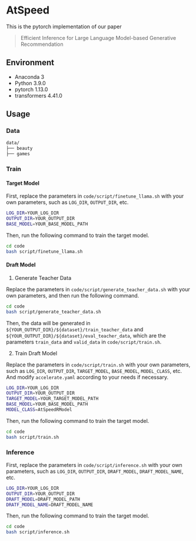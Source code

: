 # AtSpeed
This is the pytorch implementation of our paper
> Efficient Inference for Large Language Model-based Generative Recommendation

## Environment
- Anaconda 3
- Python 3.9.0
- pytorch 1.13.0
- transformers 4.41.0

## Usage
### Data
```bash
data/
├── beauty
├── games
```

### Train

#### Target Model

First, replace the parameters in `code/script/finetune_llama.sh` with your own parameters, such as `LOG_DIR`, `OUTPUT_DIR`, etc.

```bash
LOG_DIR=YOUR_LOG_DIR
OUTPUT_DIR=YOUR_OUTPUT_DIR
BASE_MODEL=YOUR_BASE_MODEL_PATH
```

Then, run the following command to train the target model.

```bash
cd code
bash script/finetune_llama.sh
```

#### Draft Model

1. Generate Teacher Data

Replace the parameters in `code/script/generate_teacher_data.sh` with your own parameters, and then run the following command.

```bash
cd code
bash script/generate_teacher_data.sh
```

Then, the data will be generated in `${YOUR_OUTPUT_DIR}/${dataset}/train_teacher_data` and `${YOUR_OUTPUT_DIR}/${dataset}/eval_teacher_data`, which are the parameters `train_data` and `valid_data` in `code/script/train.sh`.


2. Train Draft Model

Replace the parameters in `code/script/train.sh` with your own parameters, such as `LOG_DIR`, `OUTPUT_DIR`, `TARGET_MODEL`, `BASE_MODEL`, `MODEL_CLASS`, etc. And modify `accelerate.yaml` according to your needs if necessary.

```bash
LOG_DIR=YOUR_LOG_DIR
OUTPUT_DIR=YOUR_OUTPUT_DIR
TARGET_MODEL=YOUR_TARGET_MODEL_PATH
BASE_MODEL=YOUR_BASE_MODEL_PATH
MODEL_CLASS=AtSpeedRModel
```

Then, run the following command to train the target model.

```bash
cd code
bash script/train.sh
```


### Inference

First, replace the parameters in `code/script/inference.sh` with your own parameters, such as `LOG_DIR`, `OUTPUT_DIR`, `DRAFT_MODEL`, `DRAFT_MODEL_NAME`, etc.

```bash
LOG_DIR=YOUR_LOG_DIR
OUTPUT_DIR=YOUR_OUTPUT_DIR
DRAFT_MODEL=DRAFT_MODEL_PATH
DRATF_MODEL_NAME=DRAFT_MODEL_NAME
```

Then, run the following command to train the target model.

```bash
cd code
bash script/inference.sh
```